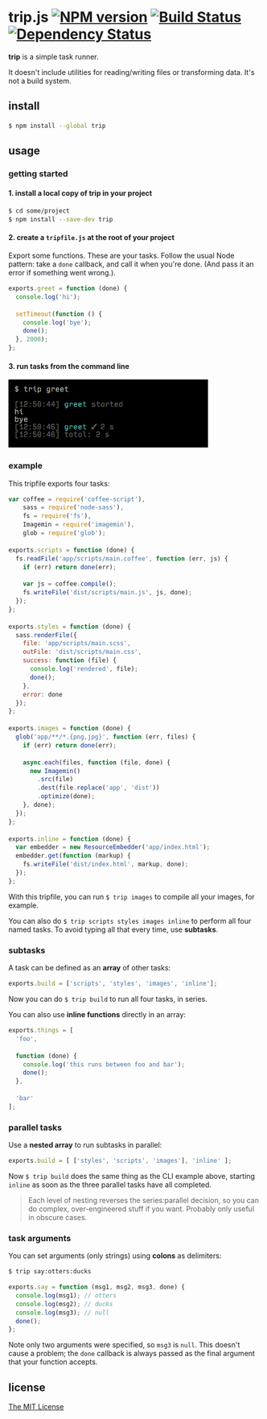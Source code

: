 # trip.js [![NPM version][npm-image]][npm-url] [![Build Status][travis-image]][travis-url] [![Dependency Status][depstat-image]][depstat-url]

**trip** is a simple task runner.

It doesn't include utilities for reading/writing files or transforming data. It's not a build system.

## install

```sh
$ npm install --global trip
```

## usage

### getting started

#### 1. install a local copy of trip in your project

```sh
$ cd some/project
$ npm install --save-dev trip
```

#### 2. create a `tripfile.js` at the root of your project

Export some functions. These are your tasks. Follow the usual Node pattern: take a `done` callback, and call it when you're done. (And pass it an error if something went wrong.).

```js
exports.greet = function (done) {
  console.log('hi');

  setTimeout(function () {
    console.log('bye');
    done();
  }, 2000);
};
```

#### 3. run tasks from the command line

![Screenshot](screenshots/greet.png)

### example

This tripfile exports four tasks:

```js
var coffee = require('coffee-script'),
    sass = require('node-sass'),
    fs = require('fs'),
    Imagemin = require('imagemin'),
    glob = require('glob');

exports.scripts = function (done) {
  fs.readFile('app/scripts/main.coffee', function (err, js) {
    if (err) return done(err);

    var js = coffee.compile();
    fs.writeFile('dist/scripts/main.js', js, done);
  });
};

exports.styles = function (done) {
  sass.renderFile({
    file: 'app/scripts/main.scss',
    outFile: 'dist/scripts/main.css',
    success: function (file) {
      console.log('rendered', file);
      done();
    },
    error: done
  });
};

exports.images = function (done) {
  glob('app/**/*.{png,jpg}', function (err, files) {
    if (err) return done(err);

    async.each(files, function (file, done) {
      new Imagemin()
        .src(file)
        .dest(file.replace('app', 'dist'))
        .optimize(done);
    }, done);
  });
};

exports.inline = function (done) {
  var embedder = new ResourceEmbedder('app/index.html');
  embedder.get(function (markup) {
    fs.writeFile('dist/index.html', markup, done);
  });
};
```

With this tripfile, you can run `$ trip images` to compile all your images, for example.

You can also do `$ trip scripts styles images inline` to perform all four named tasks. To avoid typing all that every time, use **subtasks**.

### subtasks

A task can be defined as an **array** of other tasks:

```js
exports.build = ['scripts', 'styles', 'images', 'inline'];
```

Now you can do `$ trip build` to run all four tasks, in series.

You can also use **inline functions** directly in an array:

```js
exports.things = [
  'foo',

  function (done) {
    console.log('this runs between foo and bar');
    done();
  },

  'bar'
];
```

### parallel tasks

Use a **nested array** to run subtasks in parallel:

```js
exports.build = [ ['styles', 'scripts', 'images'], 'inline' ];
```

Now `$ trip build` does the same thing as the CLI example above, starting `inline` as soon as the three parallel tasks have all completed.

> Each level of nesting reverses the series:parallel decision, so you can do complex, over-engineered stuff if you want. Probably only useful in obscure cases.

### task arguments

You can set arguments (only strings) using **colons** as delimiters:

```sh
$ trip say:otters:ducks
```

```js
exports.say = function (msg1, msg2, msg3, done) {
  console.log(msg1); // otters
  console.log(msg2); // ducks
  console.log(msg3); // null
  done();
};
```

Note only two arguments were specified, so `msg3` is `null`. This doesn't cause a problem; the `done` callback is always passed as the final argument that your function accepts.

## license

[The MIT License](http://opensource.org/licenses/MIT)

<!-- badge URLs -->
[npm-url]: https://npmjs.org/package/trip
[npm-image]: https://img.shields.io/npm/v/radixer.svg?style=flat-square

[travis-url]: http://travis-ci.org/callumlocke/trip
[travis-image]: https://img.shields.io/travis/callumlocke/radixer.svg?style=flat-square

[depstat-url]: https://david-dm.org/callumlocke/trip
[depstat-image]: https://img.shields.io/david/callumlocke/radixer.svg?style=flat-square
